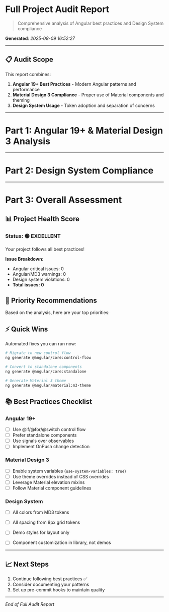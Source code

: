 # Full Project Audit Report

> Comprehensive analysis of Angular best practices and Design System compliance

**Generated**: 
*2025-08-09 16:52:27*

---

## 📋 Audit Scope

This report combines:
1. **Angular 19+ Best Practices** - Modern Angular patterns and performance
2. **Material Design 3 Compliance** - Proper use of Material components and theming
3. **Design System Usage** - Token adoption and separation of concerns

---


# Part 1: Angular 19+ & Material Design 3 Analysis


---

# Part 2: Design System Compliance


---

# Part 3: Overall Assessment

## 📊 Project Health Score

### Status: 🟢 EXCELLENT

Your project follows all best practices!

**Issue Breakdown:**
- Angular critical issues: 0
- Angular/MD3 warnings: 0
- Design system violations: 0
- **Total issues: 0**

## 🎯 Priority Recommendations

Based on the analysis, here are your top priorities:

## ⚡ Quick Wins

Automated fixes you can run now:
```bash
# Migrate to new control flow
ng generate @angular/core:control-flow

# Convert to standalone components
ng generate @angular/core:standalone

# Generate Material 3 theme
ng generate @angular/material:m3-theme
```

## 📚 Best Practices Checklist

### Angular 19+
- [ ] Use @if/@for/@switch control flow
- [ ] Prefer standalone components
- [ ] Use signals over observables
- [ ] Implement OnPush change detection

### Material Design 3
- [ ] Enable system variables (`use-system-variables: true`)
- [ ] Use theme overrides instead of CSS overrides
- [ ] Leverage Material elevation mixins
- [ ] Follow Material component guidelines

### Design System
- [ ] All colors from MD3 tokens
- [ ] All spacing from 8px grid tokens
- [ ] Demo styles for layout only
- [ ] Component customization in library, not demos


---

## 📈 Next Steps

1. Continue following best practices ✅
2. Consider documenting your patterns
3. Set up pre-commit hooks to maintain quality

---
*End of Full Audit Report*
